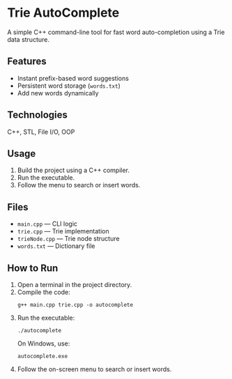 # Trie AutoComplete

A simple C++ command-line tool for fast word auto-completion using a Trie data structure.

## Features
- Instant prefix-based word suggestions
- Persistent word storage (`words.txt`)
- Add new words dynamically

## Technologies
C++, STL, File I/O, OOP

## Usage
1. Build the project using a C++ compiler.
2. Run the executable.
3. Follow the menu to search or insert words.

## Files
- `main.cpp` — CLI logic
- `trie.cpp` — Trie implementation
- `trieNode.cpp` — Trie node structure
- `words.txt` — Dictionary file

## How to Run

1. Open a terminal in the project directory.
2. Compile the code:
   ```
   g++ main.cpp trie.cpp -o autocomplete
   ```
3. Run the executable:
   ```
   ./autocomplete
   ```
   On Windows, use:
   ```
   autocomplete.exe
   ```
4. Follow the on-screen menu to search or insert words.